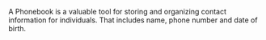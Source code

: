 A Phonebook is a valuable tool for storing and organizing contact information for individuals. That includes name, phone number and date of birth. 
